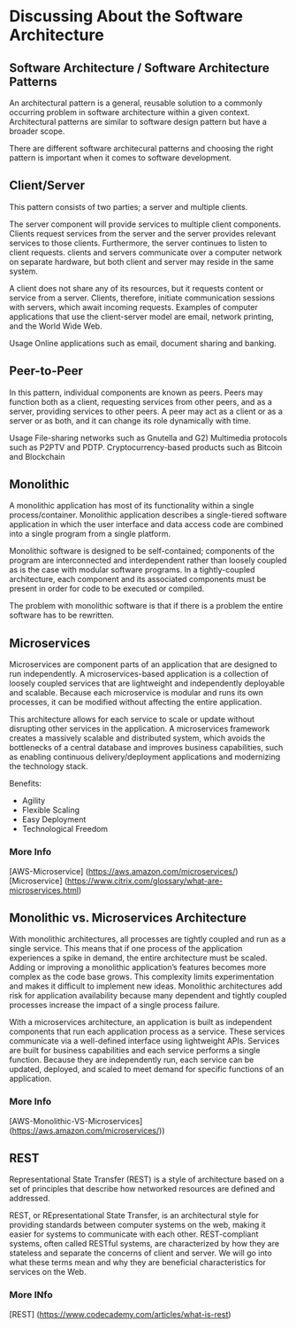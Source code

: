 # Discussing About the Software Architecture

## Software Architecture / Software Architecture Patterns

An architectural pattern is a general, reusable solution to a commonly occurring problem in software architecture within a given context. Architectural patterns are similar to software design pattern but have a broader scope.

There are different software architecural patterns and choosing the right pattern is important when it comes to software development.


## Client/Server

This pattern consists of two parties; 
a server and multiple clients. 

The server component will provide services to multiple client components. Clients request services from the server and the server provides relevant services to those clients. Furthermore, the server continues to listen to client requests.
clients and servers communicate over a computer network on separate hardware, but both client and server may reside in the same system.

A client does not share any of its resources, but it requests content or service from a server. Clients, therefore, initiate communication sessions with servers, which await incoming requests. Examples of computer applications that use the client-server model are email, network printing, and the World Wide Web.

Usage
Online applications such as email, document sharing and banking.

## Peer-to-Peer 

In this pattern, individual components are known as peers. Peers may function both as a client, requesting services from other peers, and as a server, providing services to other peers. A peer may act as a client or as a server or as both, and it can change its role dynamically with time.

Usage
File-sharing networks such as Gnutella and G2)
Multimedia protocols such as P2PTV and PDTP.
Cryptocurrency-based products such as Bitcoin and Blockchain

## Monolithic

A monolithic application has most of its functionality within a single process/container. Monolithic application describes a single-tiered software application in which the user interface and data access code are combined into a single program from a single platform.

Monolithic software is designed to be self-contained; components of the program are interconnected and interdependent rather than loosely coupled as is the case with modular software programs. In a tightly-coupled architecture, each component and its associated components must be present in order for code to be executed or compiled.

The problem with monolithic software is that if there is a problem the entire software has to be rewritten.

## Microservices

Microservices are component parts of an application that are designed to run independently. A microservices-based application is a collection of loosely coupled services that are lightweight and independently deployable and scalable. Because each microservice is modular and runs its own processes, it can be modified without affecting the entire application.

This architecture allows for each service to scale or update without disrupting other services in the application. A microservices framework creates a massively scalable and distributed system, which avoids the bottlenecks of a central database and improves business capabilities, such as enabling continuous delivery/deployment applications and modernizing the technology stack.

Benefits:

* Agility
* Flexible Scaling
* Easy Deployment
* Technological Freedom


### More Info
[AWS-Microservice] (https://aws.amazon.com/microservices/)
[Microservice] (https://www.citrix.com/glossary/what-are-microservices.html)


## Monolithic vs. Microservices Architecture

With monolithic architectures, all processes are tightly coupled and run as a single service. This means that if one process of the application experiences a spike in demand, the entire architecture must be scaled. Adding or improving a monolithic application’s features becomes more complex as the code base grows. This complexity limits experimentation and makes it difficult to implement new ideas. Monolithic architectures add risk for application availability because many dependent and tightly coupled processes increase the impact of a single process failure.

With a microservices architecture, an application is built as independent components that run each application process as a service. These services communicate via a well-defined interface using lightweight APIs. Services are built for business capabilities and each service performs a single function. Because they are independently run, each service can be updated, deployed, and scaled to meet demand for specific functions of an application.

### More Info
[AWS-Monolithic-VS-Microservices] (https://aws.amazon.com/microservices/))

## REST

Representational State Transfer (REST) is a style of architecture based on a set of principles that describe how networked resources are defined and addressed. 

REST, or REpresentational State Transfer, is an architectural style for providing standards between computer systems on the web, making it easier for systems to communicate with each other. REST-compliant systems, often called RESTful systems, are characterized by how they are stateless and separate the concerns of client and server. We will go into what these terms mean and why they are beneficial characteristics for services on the Web.

### More INfo

[REST] (https://www.codecademy.com/articles/what-is-rest)